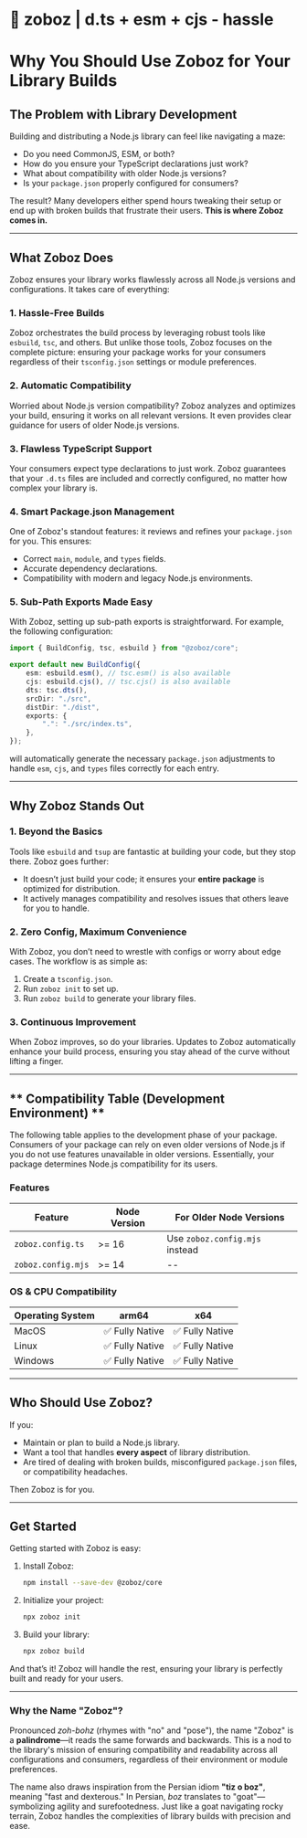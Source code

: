 # 🐐 zoboz | d.ts + esm + cjs - hassle

# Why You Should Use Zoboz for Your Library Builds

## **The Problem with Library Development**
Building and distributing a Node.js library can feel like navigating a maze:
- Do you need CommonJS, ESM, or both?
- How do you ensure your TypeScript declarations just work?
- What about compatibility with older Node.js versions?
- Is your `package.json` properly configured for consumers?

The result? Many developers either spend hours tweaking their setup or end up with broken builds that frustrate their users. **This is where Zoboz comes in.**

---

## **What Zoboz Does**
Zoboz ensures your library works flawlessly across all Node.js versions and configurations. It takes care of everything:

### **1. Hassle-Free Builds**
Zoboz orchestrates the build process by leveraging robust tools like `esbuild`, `tsc`, and others. But unlike those tools, Zoboz focuses on the complete picture: ensuring your package works for your consumers regardless of their `tsconfig.json` settings or module preferences.

### **2. Automatic Compatibility**
Worried about Node.js version compatibility? Zoboz analyzes and optimizes your build, ensuring it works on all relevant versions. It even provides clear guidance for users of older Node.js versions.

### **3. Flawless TypeScript Support**
Your consumers expect type declarations to just work. Zoboz guarantees that your `.d.ts` files are included and correctly configured, no matter how complex your library is.

### **4. Smart Package.json Management**
One of Zoboz's standout features: it reviews and refines your `package.json` for you. This ensures:
- Correct `main`, `module`, and `types` fields.
- Accurate dependency declarations.
- Compatibility with modern and legacy Node.js environments.

### **5. Sub-Path Exports Made Easy**
With Zoboz, setting up sub-path exports is straightforward. For example, the following configuration:

```typescript
import { BuildConfig, tsc, esbuild } from "@zoboz/core";

export default new BuildConfig({
	esm: esbuild.esm(), // tsc.esm() is also available
	cjs: esbuild.cjs(), // tsc.cjs() is also available
	dts: tsc.dts(),
	srcDir: "./src",
	distDir: "./dist",
	exports: {
		".": "./src/index.ts",
	},
});
```

will automatically generate the necessary `package.json` adjustments to handle `esm`, `cjs`, and `types` files correctly for each entry.

---

## **Why Zoboz Stands Out**

### **1. Beyond the Basics**
Tools like `esbuild` and `tsup` are fantastic at building your code, but they stop there. Zoboz goes further:
- It doesn’t just build your code; it ensures your **entire package** is optimized for distribution.
- It actively manages compatibility and resolves issues that others leave for you to handle.

### **2. Zero Config, Maximum Convenience**
With Zoboz, you don’t need to wrestle with configs or worry about edge cases. The workflow is as simple as:
1. Create a `tsconfig.json`.
2. Run `zoboz init` to set up.
3. Run `zoboz build` to generate your library files.

### **3. Continuous Improvement**
When Zoboz improves, so do your libraries. Updates to Zoboz automatically enhance your build process, ensuring you stay ahead of the curve without lifting a finger.

---

## ** Compatibility Table (Development Environment) **
The following table applies to the development phase of your package. Consumers of your package can rely on even older versions of Node.js if you do not use features unavailable in older versions. Essentially, your package determines Node.js compatibility for its users.

### Features

| Feature            | Node Version | For Older Node Versions        |
| ------------------ | ------------ | ------------------------------ |
| `zoboz.config.ts`  | >= 16        | Use `zoboz.config.mjs` instead |
| `zoboz.config.mjs` | >= 14        | --                             |

### OS & CPU Compatibility

| Operating System | arm64          | x64            |
| ---------------- | -------------- | -------------- |
| MacOS            | ✅ Fully Native | ✅ Fully Native |
| Linux            | ✅ Fully Native | ✅ Fully Native |
| Windows          | ✅ Fully Native | ✅ Fully Native |

---

## **Who Should Use Zoboz?**
If you:
- Maintain or plan to build a Node.js library.
- Want a tool that handles **every aspect** of library distribution.
- Are tired of dealing with broken builds, misconfigured `package.json` files, or compatibility headaches.

Then Zoboz is for you.

---

## **Get Started**
Getting started with Zoboz is easy:

1. Install Zoboz:
   ```bash
   npm install --save-dev @zoboz/core
   ```

2. Initialize your project:
   ```bash
   npx zoboz init
   ```

3. Build your library:
   ```bash
   npx zoboz build
   ```

And that’s it! Zoboz will handle the rest, ensuring your library is perfectly built and ready for your users.

---

### Why the Name "Zoboz"?

Pronounced *zoh-bohz* (rhymes with "no" and "pose"), the name "Zoboz" is a **palindrome**—it reads the same forwards and backwards. This is a nod to the library's mission of ensuring compatibility and readability across all configurations and consumers, regardless of their environment or module preferences.  

The name also draws inspiration from the Persian idiom **"tiz o boz"**, meaning "fast and dexterous." In Persian, *boz* translates to "goat"—symbolizing agility and surefootedness. Just like a goat navigating rocky terrain, Zoboz handles the complexities of library builds with precision and ease.
